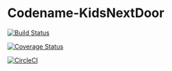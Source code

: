 # Codename-KidsNextDoor
[![Build Status](https://travis-ci.org/Mtuthuko/Codename-KidsNextDoor.svg?branch=master)](https://travis-ci.org/Mtuthuko/Codename-KidsNextDoor)

[![Coverage Status](https://coveralls.io/repos/github/Mtuthuko/Codename-KidsNextDoor/badge.svg?branch=master)](https://coveralls.io/github/Mtuthuko/Codename-KidsNextDoor?branch=master)

[![CircleCI](https://circleci.com/gh/Mtuthuko/Codename-KidsNextDoor.svg?style=svg)](https://circleci.com/gh/Mtuthuko/Codename-KidsNextDoor)

